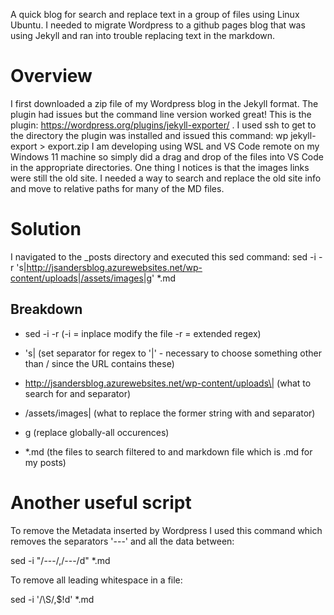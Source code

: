 A quick blog for search and replace text in a group of files using Linux Ubuntu.  I needed to migrate Wordpress to a github pages blog that was using Jekyll and ran into trouble replacing text in the markdown.

# Overview
I first downloaded a zip file of my Wordpress blog in the Jekyll format.  The plugin had issues but the command line version worked great!
This is the plugin:  https://wordpress.org/plugins/jekyll-exporter/  .  I used ssh to get to the directory the plugin was installed and issued this command: wp jekyll-export > export.zip
I am developing using WSL and VS Code remote on my Windows 11 machine so simply did a drag and drop of the files into VS Code in the appropriate directories.  One thing I notices is that the images links were still the old site.  I needed a way to search and replace the old site info and move to relative paths for many of the MD files.

# Solution
I navigated to the _posts directory and executed this sed command: sed -i -r 's|http://jsandersblog.azurewebsites.net/wp-content/uploads|/assets/images|g' *.md

## Breakdown
- sed -i -r  (-i = inplace modify the file  -r = extended regex)

- 's\| (set separator for regex to '\|' - necessary to choose something other than / since the URL contains these)

 - http://jsandersblog.azurewebsites.net/wp-content/uploads\| (what to search for and separator)

- /assets/images\| (what to replace the former string with and separator)

- g (replace globally-all occurences)

- *.md (the files to search filtered to and markdown file which is .md for my posts)

# Another useful script
To remove the Metadata inserted by Wordpress I used this command which removes the separators '---' and all the data between:

sed  -i "/---/,/---/d" *.md

To remove all leading whitespace in a file:

sed -i '/\S/,$!d' *.md

